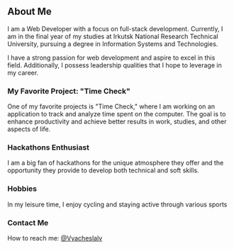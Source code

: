 ## About Me

I am a Web Developer with a focus on full-stack development. Currently, I am in the final year of my studies at Irkutsk National Research Technical University, pursuing a degree in Information Systems and Technologies.

I have a strong passion for web development and aspire to excel in this field. Additionally, I possess leadership qualities that I hope to leverage in my career.

### My Favorite Project: "Time Check"

One of my favorite projects is "Time Check," where I am working on an application to track and analyze time spent on the computer. The goal is to enhance productivity and achieve better results in work, studies, and other aspects of life.

### Hackathons Enthusiast

I am a big fan of hackathons for the unique atmosphere they offer and the opportunity they provide to develop both technical and soft skills.

### Hobbies

In my leisure time, I enjoy cycling and staying active through various sports
### Contact Me

How to reach me: [@Vyacheslalv](https://t.me/Vyacheslalv)

<!--
**MblLLI16/MblLLI16** is a ✨ _special_ ✨ repository because its `README.md` (this file) appears on your GitHub profile.

Here are some ideas to get you started:

- 🔭 I’m currently working on ...
- 🌱 I’m currently learning ...
- 👯 I’m looking to collaborate on ...
- 🤔 I’m looking for help with ...
- 💬 Ask me about ...
- 📫 How to reach me: ...
- 😄 Pronouns: ...
- ⚡ Fun fact: ...
-->
